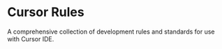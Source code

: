 # Cursor Rules

A comprehensive collection of development rules and standards for use with Cursor IDE.
